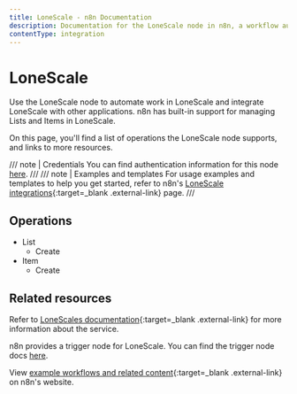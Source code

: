 ```yaml
---
title: LoneScale - n8n Documentation
description: Documentation for the LoneScale node in n8n, a workflow automation platform. Includes details of operations and configuration, and links to examples and credentials information.
contentType: integration
---
```


# LoneScale 

Use the LoneScale node to automate work in LoneScale and integrate LoneScale with other applications. n8n has built-in support for managing Lists and Items in LoneScale. 

On this page, you'll find a list of operations the LoneScale node supports, and links to more resources.

/// note | Credentials
You can find authentication information for this node [here](/integrations/builtin/credentials/lonescale/).
///
/// note | Examples and templates
For usage examples and templates to help you get started, refer to n8n's [LoneScale integrations](https://n8n.io/integrations/lonescale/){:target=_blank .external-link} page.
///	
## Operations

* List
	* Create
* Item
	* Create

## Related resources

Refer to [LoneScales documentation](https://help-center.lonescale.com/en/articles/6454360-lonescale-public-api){:target=_blank .external-link} for more information about the service.

n8n provides a trigger node for LoneScale. You can find the trigger node docs [here](/integrations/builtin/trigger-nodes/n8n-nodes-base.lonescaletrigger/).
	
View [example workflows and related content](https://n8n.io/integrations/lonescaletrigger/){:target=_blank .external-link} on n8n's website.
